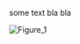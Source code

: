 some text bla bla 

![Figure_1](https://user-images.githubusercontent.com/99416933/195561618-b435a892-0cf7-49d2-ae06-ec7d775d3a83.png)
